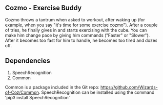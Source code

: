 ## Cozmo - Exercise Buddy
Cozmo throws a tantrum when asked to workout, after waking up (for example, when you say "it's time for some exercise cozmo"). 
After a couple of tries, he finally gives in and starts exercising with the cube. You can make him change pace by giving him commands 
("Faster" or "Slower"). After it becomes too fast for him to handle, he becomes too tired and dozes off.


## Dependencies
1. SpeechRecognition
4. Common

Common is a package included in the Git repo: https://github.com/Wizards-of-Coz/Common. SpeechRecognition can be installed using the command 
'pip3 install SpeechRecognition'